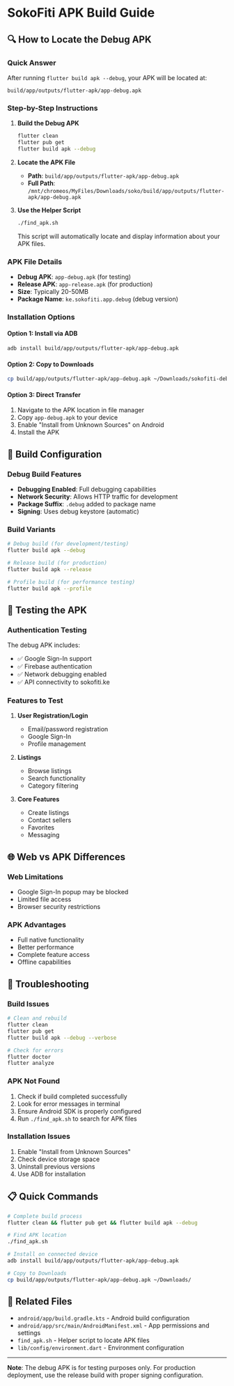 # SokoFiti APK Build Guide

## 🔍 How to Locate the Debug APK

### Quick Answer
After running `flutter build apk --debug`, your APK will be located at:
```
build/app/outputs/flutter-apk/app-debug.apk
```

### Step-by-Step Instructions

1. **Build the Debug APK**
   ```bash
   flutter clean
   flutter pub get
   flutter build apk --debug
   ```

2. **Locate the APK File**
   - **Path**: `build/app/outputs/flutter-apk/app-debug.apk`
   - **Full Path**: `/mnt/chromeos/MyFiles/Downloads/soko/build/app/outputs/flutter-apk/app-debug.apk`

3. **Use the Helper Script**
   ```bash
   ./find_apk.sh
   ```
   This script will automatically locate and display information about your APK files.

### APK File Details

- **Debug APK**: `app-debug.apk` (for testing)
- **Release APK**: `app-release.apk` (for production)
- **Size**: Typically 20-50MB
- **Package Name**: `ke.sokofiti.app.debug` (debug version)

### Installation Options

#### Option 1: Install via ADB
```bash
adb install build/app/outputs/flutter-apk/app-debug.apk
```

#### Option 2: Copy to Downloads
```bash
cp build/app/outputs/flutter-apk/app-debug.apk ~/Downloads/sokofiti-debug.apk
```

#### Option 3: Direct Transfer
1. Navigate to the APK location in file manager
2. Copy `app-debug.apk` to your device
3. Enable "Install from Unknown Sources" on Android
4. Install the APK

## 🔧 Build Configuration

### Debug Build Features
- **Debugging Enabled**: Full debugging capabilities
- **Network Security**: Allows HTTP traffic for development
- **Package Suffix**: `.debug` added to package name
- **Signing**: Uses debug keystore (automatic)

### Build Variants
```bash
# Debug build (for development/testing)
flutter build apk --debug

# Release build (for production)
flutter build apk --release

# Profile build (for performance testing)
flutter build apk --profile
```

## 📱 Testing the APK

### Authentication Testing
The debug APK includes:
- ✅ Google Sign-In support
- ✅ Firebase authentication
- ✅ Network debugging enabled
- ✅ API connectivity to sokofiti.ke

### Features to Test
1. **User Registration/Login**
   - Email/password registration
   - Google Sign-In
   - Profile management

2. **Listings**
   - Browse listings
   - Search functionality
   - Category filtering

3. **Core Features**
   - Create listings
   - Contact sellers
   - Favorites
   - Messaging

## 🌐 Web vs APK Differences

### Web Limitations
- Google Sign-In popup may be blocked
- Limited file access
- Browser security restrictions

### APK Advantages
- Full native functionality
- Better performance
- Complete feature access
- Offline capabilities

## 🚨 Troubleshooting

### Build Issues
```bash
# Clean and rebuild
flutter clean
flutter pub get
flutter build apk --debug --verbose

# Check for errors
flutter doctor
flutter analyze
```

### APK Not Found
1. Check if build completed successfully
2. Look for error messages in terminal
3. Ensure Android SDK is properly configured
4. Run `./find_apk.sh` to search for APK files

### Installation Issues
1. Enable "Install from Unknown Sources"
2. Check device storage space
3. Uninstall previous versions
4. Use ADB for installation

## 📋 Quick Commands

```bash
# Complete build process
flutter clean && flutter pub get && flutter build apk --debug

# Find APK location
./find_apk.sh

# Install on connected device
adb install build/app/outputs/flutter-apk/app-debug.apk

# Copy to Downloads
cp build/app/outputs/flutter-apk/app-debug.apk ~/Downloads/
```

## 🔗 Related Files

- `android/app/build.gradle.kts` - Android build configuration
- `android/app/src/main/AndroidManifest.xml` - App permissions and settings
- `find_apk.sh` - Helper script to locate APK files
- `lib/config/environment.dart` - Environment configuration

---

**Note**: The debug APK is for testing purposes only. For production deployment, use the release build with proper signing configuration.
